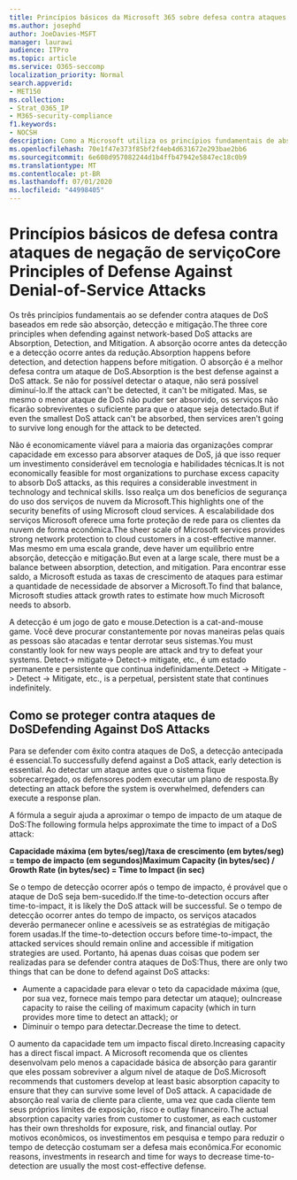 ```yaml
---
title: Princípios básicos da Microsoft 365 sobre defesa contra ataques de negação de serviço
ms.author: josephd
author: JoeDavies-MSFT
manager: laurawi
audience: ITPro
ms.topic: article
ms.service: O365-seccomp
localization_priority: Normal
search.appverid:
- MET150
ms.collection:
- Strat_O365_IP
- M365-security-compliance
f1.keywords:
- NOCSH
description: Como a Microsoft utiliza os princípios fundamentais de absorção, detecção e atenuação em sua defesa contra ataques de negação de serviço (DoS).
ms.openlocfilehash: 70e1f47e373f85bf2f4eb4d631672e293bae2bb6
ms.sourcegitcommit: 6e608d957082244d1b4ffb47942e5847ec18c0b9
ms.translationtype: MT
ms.contentlocale: pt-BR
ms.lasthandoff: 07/01/2020
ms.locfileid: "44998405"
---
```

# <a name="core-principles-of-defense-against-denial-of-service-attacks"></a><span data-ttu-id="80dd9-103">Princípios básicos de defesa contra ataques de negação de serviço</span><span class="sxs-lookup"><span data-stu-id="80dd9-103">Core Principles of Defense Against Denial-of-Service Attacks</span></span>

<span data-ttu-id="80dd9-104">Os três princípios fundamentais ao se defender contra ataques de DoS baseados em rede são absorção, detecção e mitigação.</span><span class="sxs-lookup"><span data-stu-id="80dd9-104">The three core principles when defending against network-based DoS attacks are Absorption, Detection, and Mitigation.</span></span> <span data-ttu-id="80dd9-105">A absorção ocorre antes da detecção e a detecção ocorre antes da redução.</span><span class="sxs-lookup"><span data-stu-id="80dd9-105">Absorption happens before detection, and detection happens before mitigation.</span></span> <span data-ttu-id="80dd9-106">O absorção é a melhor defesa contra um ataque de DoS.</span><span class="sxs-lookup"><span data-stu-id="80dd9-106">Absorption is the best defense against a DoS attack.</span></span> <span data-ttu-id="80dd9-107">Se não for possível detectar o ataque, não será possível diminuí-lo.</span><span class="sxs-lookup"><span data-stu-id="80dd9-107">If the attack can't be detected, it can't be mitigated.</span></span> <span data-ttu-id="80dd9-108">Mas, se mesmo o menor ataque de DoS não puder ser absorvido, os serviços não ficarão sobreviventes o suficiente para que o ataque seja detectado.</span><span class="sxs-lookup"><span data-stu-id="80dd9-108">But if even the smallest DoS attack can't be absorbed, then services aren't going to survive long enough for the attack to be detected.</span></span>

<span data-ttu-id="80dd9-109">Não é economicamente viável para a maioria das organizações comprar capacidade em excesso para absorver ataques de DoS, já que isso requer um investimento considerável em tecnologia e habilidades técnicas.</span><span class="sxs-lookup"><span data-stu-id="80dd9-109">It is not economically feasible for most organizations to purchase excess capacity to absorb DoS attacks, as this requires a considerable investment in technology and technical skills.</span></span> <span data-ttu-id="80dd9-110">Isso realça um dos benefícios de segurança do uso dos serviços de nuvem da Microsoft.</span><span class="sxs-lookup"><span data-stu-id="80dd9-110">This highlights one of the security benefits of using Microsoft cloud services.</span></span> <span data-ttu-id="80dd9-111">A escalabilidade dos serviços Microsoft oferece uma forte proteção de rede para os clientes da nuvem de forma econômica.</span><span class="sxs-lookup"><span data-stu-id="80dd9-111">The sheer scale of Microsoft services provides strong network protection to cloud customers in a cost-effective manner.</span></span> <span data-ttu-id="80dd9-112">Mas mesmo em uma escala grande, deve haver um equilíbrio entre absorção, detecção e mitigação.</span><span class="sxs-lookup"><span data-stu-id="80dd9-112">But even at a large scale, there must be a balance between absorption, detection, and mitigation.</span></span> <span data-ttu-id="80dd9-113">Para encontrar esse saldo, a Microsoft estuda as taxas de crescimento de ataques para estimar a quantidade de necessidade de absorver a Microsoft.</span><span class="sxs-lookup"><span data-stu-id="80dd9-113">To find that balance, Microsoft studies attack growth rates to estimate how much Microsoft needs to absorb.</span></span>

<span data-ttu-id="80dd9-114">A detecção é um jogo de gato e mouse.</span><span class="sxs-lookup"><span data-stu-id="80dd9-114">Detection is a cat-and-mouse game.</span></span> <span data-ttu-id="80dd9-115">Você deve procurar constantemente por novas maneiras pelas quais as pessoas são atacadas e tentar derrotar seus sistemas.</span><span class="sxs-lookup"><span data-stu-id="80dd9-115">You must constantly look for new ways people are attack and try to defeat your systems.</span></span> <span data-ttu-id="80dd9-116">Detect-> mitigate-> Detect-> mitigate, etc., é um estado permanente e persistente que continua indefinidamente.</span><span class="sxs-lookup"><span data-stu-id="80dd9-116">Detect -> Mitigate -> Detect -> Mitigate, etc., is a perpetual, persistent state that continues indefinitely.</span></span>

## <a name="defending-against-dos-attacks"></a><span data-ttu-id="80dd9-117">Como se proteger contra ataques de DoS</span><span class="sxs-lookup"><span data-stu-id="80dd9-117">Defending Against DoS Attacks</span></span>

<span data-ttu-id="80dd9-118">Para se defender com êxito contra ataques de DoS, a detecção antecipada é essencial.</span><span class="sxs-lookup"><span data-stu-id="80dd9-118">To successfully defend against a DoS attack, early detection is essential.</span></span> <span data-ttu-id="80dd9-119">Ao detectar um ataque antes que o sistema fique sobrecarregado, os defensores podem executar um plano de resposta.</span><span class="sxs-lookup"><span data-stu-id="80dd9-119">By detecting an attack before the system is overwhelmed, defenders can execute a response plan.</span></span>

<span data-ttu-id="80dd9-120">A fórmula a seguir ajuda a aproximar o tempo de impacto de um ataque de DoS:</span><span class="sxs-lookup"><span data-stu-id="80dd9-120">The following formula helps approximate the time to impact of a DoS attack:</span></span>

   <span data-ttu-id="80dd9-121">**Capacidade máxima (em bytes/seg)/taxa de crescimento (em bytes/seg) = tempo de impacto (em segundos)**</span><span class="sxs-lookup"><span data-stu-id="80dd9-121">**Maximum Capacity (in bytes/sec) / Growth Rate (in bytes/sec) = Time to Impact (in sec)**</span></span>

<span data-ttu-id="80dd9-122">Se o tempo de detecção ocorrer após o tempo de impacto, é provável que o ataque de DoS seja bem-sucedido.</span><span class="sxs-lookup"><span data-stu-id="80dd9-122">If the time-to-detection occurs after time-to-impact, it is likely the DoS attack will be successful.</span></span> <span data-ttu-id="80dd9-123">Se o tempo de detecção ocorrer antes do tempo de impacto, os serviços atacados deverão permanecer online e acessíveis se as estratégias de mitigação forem usadas.</span><span class="sxs-lookup"><span data-stu-id="80dd9-123">If the time-to-detection occurs before time-to-impact, the attacked services should remain online and accessible if mitigation strategies are used.</span></span> <span data-ttu-id="80dd9-124">Portanto, há apenas duas coisas que podem ser realizadas para se defender contra ataques de DoS:</span><span class="sxs-lookup"><span data-stu-id="80dd9-124">Thus, there are only two things that can be done to defend against DoS attacks:</span></span>

- <span data-ttu-id="80dd9-125">Aumente a capacidade para elevar o teto da capacidade máxima (que, por sua vez, fornece mais tempo para detectar um ataque); ou</span><span class="sxs-lookup"><span data-stu-id="80dd9-125">Increase capacity to raise the ceiling of maximum capacity (which in turn provides more time to detect an attack); or</span></span>
- <span data-ttu-id="80dd9-126">Diminuir o tempo para detectar.</span><span class="sxs-lookup"><span data-stu-id="80dd9-126">Decrease the time to detect.</span></span>

<span data-ttu-id="80dd9-127">O aumento da capacidade tem um impacto fiscal direto.</span><span class="sxs-lookup"><span data-stu-id="80dd9-127">Increasing capacity has a direct fiscal impact.</span></span> <span data-ttu-id="80dd9-128">A Microsoft recomenda que os clientes desenvolvam pelo menos a capacidade básica de absorção para garantir que eles possam sobreviver a algum nível de ataque de DoS.</span><span class="sxs-lookup"><span data-stu-id="80dd9-128">Microsoft recommends that customers develop at least basic absorption capacity to ensure that they can survive some level of DoS attack.</span></span> <span data-ttu-id="80dd9-129">A capacidade de absorção real varia de cliente para cliente, uma vez que cada cliente tem seus próprios limites de exposição, risco e outlay financeiro.</span><span class="sxs-lookup"><span data-stu-id="80dd9-129">The actual absorption capacity varies from customer to customer, as each customer has their own thresholds for exposure, risk, and financial outlay.</span></span> <span data-ttu-id="80dd9-130">Por motivos econômicos, os investimentos em pesquisa e tempo para reduzir o tempo de detecção costumam ser a defesa mais econômica.</span><span class="sxs-lookup"><span data-stu-id="80dd9-130">For economic reasons, investments in research and time for ways to decrease time-to-detection are usually the most cost-effective defense.</span></span>

